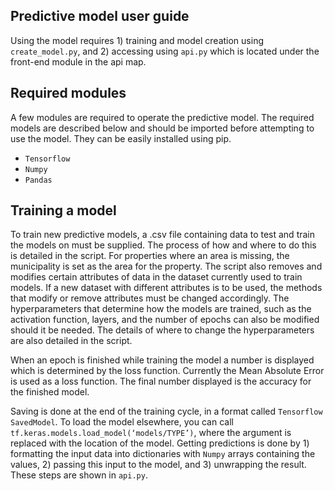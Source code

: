 ## Predictive model user guide

Using the model requires 1) training and model creation using `create_model.py`, and 2) accessing using `api.py` which is located under the front-end module in the api map.

## Required modules

A few modules are required to operate the predictive model. The required models are described below and should be imported before attempting to use the model. They can be easily installed using pip.

* `Tensorflow`
* `Numpy`
* `Pandas`

## Training a model

To train new predictive models, a .csv file containing data to test and train the models on must be supplied. The process of how and where to do this is detailed in the script. For properties where an area is missing, the municipality is set as the area for the property. The script also removes and modifies certain attributes of data in the dataset currently used to train models. If a new dataset with different attributes is to be used, the methods that modify or remove attributes must be changed accordingly. The hyperparameters that determine how the models are trained, such as the activation function, layers, and the number of epochs can also be modified should it be needed. The details of where to change the hyperparameters are also detailed in the script.

When an epoch is finished while training the model a number is displayed which is determined by the loss function. Currently the Mean Absolute Error is used as a loss function. The final number displayed is the accuracy for the finished model.

Saving is done at the end of the training cycle, in a format called `Tensorflow SavedModel`. To load the model elsewhere, you can call `tf.keras.models.load_model(‘models/TYPE’)`, where the argument is replaced with the location of the model. Getting predictions is done by 1) formatting the input data into dictionaries with `Numpy` arrays containing the values, 2) passing this input to the model, and 3) unwrapping the result. These steps are shown in `api.py`.